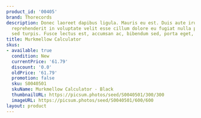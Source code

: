```yaml
---
product_id: '00405'
brand: Thorecords
description: Donec laoreet dapibus ligula. Mauris eu est. Duis aute irure dolor in
  reprehenderit in voluptate velit esse cillum dolore eu fugiat nulla pariatur. Aenean
  sed turpis. Fusce lectus est, accumsan ac, bibendum sed, porta eget, augue.
title: Murkmellow Calculator
skus:
- available: true
  condition: New
  currentPrice: '61.79'
  discount: '0.0'
  oldPrice: '61.79'
  promotion: false
  sku: S0040501
  skuName: Murkmellow Calculator - Black
  thumbnailURL: https://picsum.photos/seed/S0040501/300/300
  imageURL: https://picsum.photos/seed/S0040501/600/600
layout: product
---
```

